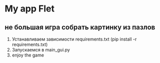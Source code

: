 # My app Flet
## не большая игра собрать картинку из пазлов

1. Устанавливаем зависимости requirements.txt (pip install -r requirements.txt)
2. Запускаемся в main_gui.py
3. enjoy the game
